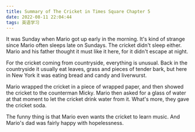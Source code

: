 ```yaml
---
title: Summary of The Cricket in Times Square Chapter 5
date: 2022-08-11 22:04:44
tags: 英语学习
---
```


It was Sunday when Mario got up early in the morning. It's kind of strange since Mario often sleeps late on Sundays. The cricket didn't sleep either. Mario and his father thought it must like it here, for it didn't escape at night.

For the cricket coming from countryside, everything is unusual. Back in the countryside it usually eat leaves, grass and pieces of tender bark, but here in New York it was eating bread and candy and liverwurst.

Mario wrapped the cricket in a piece of wrapped paper, and then showed the cricket to the counterman Micky. Mario then asked for a glass of water at that moment to let the cricket drink water from it. What's more, they gave the cricket soda.

The funny thing is that Mario even wants the cricket to learn music. And Mario's dad was fairly happy with hopelessness.
